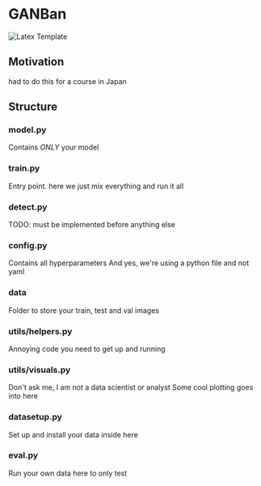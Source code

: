 # GANBan

![Latex Template](https://www.overleaf.com/project/64701303929650ecbc4f107c)



## Motivation

had to do this for a course in Japan

## Structure

### model.py

Contains *ONLY* your model


### train.py

Entry point. here we just mix everything and run it all 


### detect.py

TODO: must be implemented before anything else 

### config.py

Contains all hyperparameters
And yes, we're using a python file and not yaml 

### data 

Folder to store your train, test and val images

### utils/helpers.py

Annoying code you need to get up and running

### utils/visuals.py

Don't ask me, I am not a data scientist or analyst
Some cool plotting goes into here 

### datasetup.py

Set up and install your data inside here

### eval.py

Run your own data here to only test

